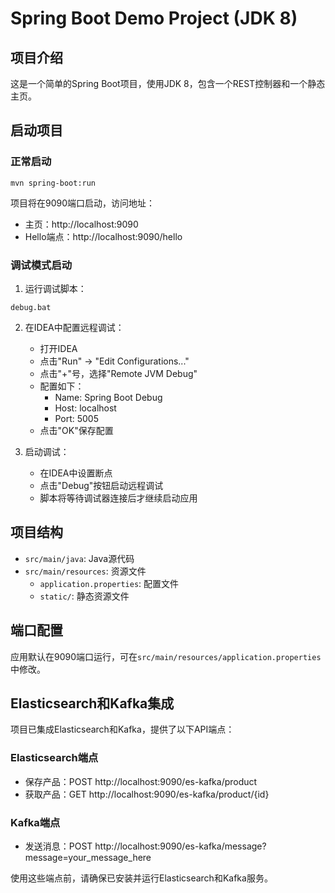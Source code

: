 # Spring Boot Demo Project (JDK 8)

## 项目介绍
这是一个简单的Spring Boot项目，使用JDK 8，包含一个REST控制器和一个静态主页。

## 启动项目
### 正常启动
```
mvn spring-boot:run
```

项目将在9090端口启动，访问地址：
- 主页：http://localhost:9090
- Hello端点：http://localhost:9090/hello

### 调试模式启动
1. 运行调试脚本：
```
debug.bat
```

2. 在IDEA中配置远程调试：
   - 打开IDEA
   - 点击"Run" -> "Edit Configurations..."
   - 点击"+"号，选择"Remote JVM Debug"
   - 配置如下：
     - Name: Spring Boot Debug
     - Host: localhost
     - Port: 5005
   - 点击"OK"保存配置

3. 启动调试：
   - 在IDEA中设置断点
   - 点击"Debug"按钮启动远程调试
   - 脚本将等待调试器连接后才继续启动应用

## 项目结构
- `src/main/java`: Java源代码
- `src/main/resources`: 资源文件
  - `application.properties`: 配置文件
  - `static/`: 静态资源文件

## 端口配置
应用默认在9090端口运行，可在`src/main/resources/application.properties`中修改。

## Elasticsearch和Kafka集成
项目已集成Elasticsearch和Kafka，提供了以下API端点：

### Elasticsearch端点
- 保存产品：POST http://localhost:9090/es-kafka/product
- 获取产品：GET http://localhost:9090/es-kafka/product/{id}

### Kafka端点
- 发送消息：POST http://localhost:9090/es-kafka/message?message=your_message_here

使用这些端点前，请确保已安装并运行Elasticsearch和Kafka服务。